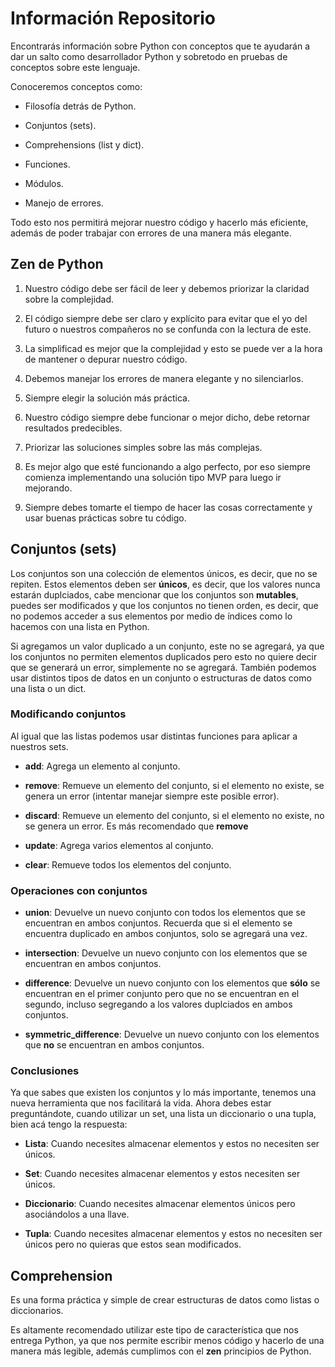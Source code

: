 # Información Repositorio

Encontrarás información sobre Python con conceptos que te ayudarán a dar un salto como desarrollador Python y sobretodo en pruebas de conceptos sobre este lenguaje.

Conoceremos conceptos como:

- Filosofía detrás de Python.

- Conjuntos (sets).

- Comprehensions (list y dict).

- Funciones.

- Módulos.

- Manejo de errores.

Todo esto nos permitirá mejorar nuestro código y hacerlo más eficiente, además de poder trabajar con errores de una manera más elegante.

## Zen de Python
1. Nuestro código debe ser fácil de leer y debemos priorizar la claridad sobre la complejidad.

2. El código siempre debe ser claro y explícito para evitar que el yo del futuro o nuestros compañeros no se confunda con la lectura de este.

3. La simplificad es mejor que la complejidad y esto se puede ver a la hora de mantener o depurar nuestro código.

4. Debemos manejar los errores de manera elegante y no silenciarlos.

5. Siempre elegir la solución más práctica.

6. Nuestro código siempre debe funcionar o mejor dicho, debe retornar resultados predecibles.

7. Priorizar las soluciones simples sobre las más complejas.

8. Es mejor algo que esté funcionando a algo perfecto, por eso siempre comienza implementando una solución tipo MVP para luego ir mejorando.

9. Siempre debes tomarte el tiempo de hacer las cosas correctamente y usar buenas prácticas sobre tu código.

## Conjuntos (sets)

Los conjuntos son una colección de elementos únicos, es decir, que no se repiten. Estos elementos deben ser **únicos**, es decir, que los valores nunca estarán duplciados, cabe mencionar que los conjuntos son **mutables**, puedes ser modificados y que los conjuntos no tienen orden, es decir, que no podemos acceder a sus elementos por medio de índices como lo hacemos con una lista en Python.

Si agregamos un valor duplicado a un conjunto, este no se agregará, ya que los conjuntos no permiten elementos duplicados pero esto no quiere decir que se generará un error, simplemente no se agregará. También podemos usar distintos tipos de datos en un conjunto o estructuras de datos como una lista o un dict.

### Modificando conjuntos

Al igual que las listas podemos usar distintas funciones para aplicar a nuestros sets.

- **add**: Agrega un elemento al conjunto.

- **remove**: Remueve un elemento del conjunto, si el elemento no existe, se genera un error (intentar manejar siempre este posible error).

- **discard**: Remueve un elemento del conjunto, si el elemento no existe, no se genera un error. Es más recomendado que **remove**

- **update**: Agrega varios elementos al conjunto.

- **clear**: Remueve todos los elementos del conjunto.

### Operaciones con conjuntos

- **union**: Devuelve un nuevo conjunto con todos los elementos que se encuentran en ambos conjuntos. Recuerda que si el elemento se encuentra duplicado en ambos conjuntos, solo se agregará una vez.

- **intersection**: Devuelve un nuevo conjunto con los elementos que se encuentran en ambos conjuntos.

- **difference**: Devuelve un nuevo conjunto con los elementos que **sólo** se encuentran en el primer conjunto pero que no se encuentran en el segundo, incluso segregando a los valores duplciados en ambos conjuntos.

- **symmetric_difference**: Devuelve un nuevo conjunto con los elementos que **no** se encuentran en ambos conjuntos.

### Conclusiones
Ya que sabes que existen los conjuntos y lo más importante, tenemos una nueva herramienta que nos facilitará la vida. Ahora debes estar preguntándote, cuando utilizar un set, una lista un diccionario o una tupla, bien acá tengo la respuesta:

- **Lista**: Cuando necesites almacenar elementos y estos no necesiten ser únicos.

- **Set**: Cuando necesites almacenar elementos y estos necesiten ser únicos.

- **Diccionario**: Cuando necesites almacenar elementos únicos pero asociándolos a una llave.

- **Tupla**: Cuando necesites almacenar elementos y estos no necesiten ser únicos pero no quieras que estos sean modificados.


## Comprehension
Es una forma práctica y simple de crear estructuras de datos como listas o diccionarios.

Es altamente recomendado utilizar este tipo de característica que nos entrega Python, ya que nos permite escribir menos código y hacerlo de una manera más legible, además cumplimos con el **zen** principios de Python.
